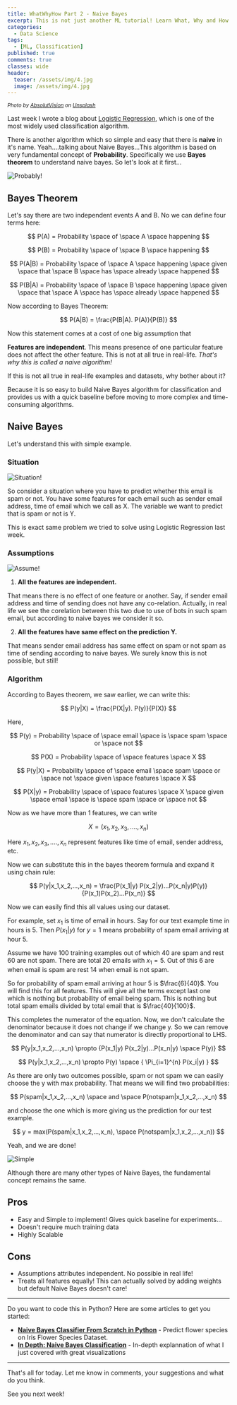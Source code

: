 ```yaml
---
title: WhatWhyHow Part 2 - Naive Bayes
excerpt: This is not just another ML tutorial! Learn What, Why and How of most naive machine learning classification algorithm!
categories:
  - Data Science
tags:
  - [ML, Classification]
published: true
comments: true
classes: wide
header:
  teaser: /assets/img/4.jpg
  image: /assets/img/4.jpg
---
```

<small>*<span>Photo by <a href="https://unsplash.com/@freegraphictoday"> AbsolutVision</a> on <a href="https://unsplash.com/photos/bSlHKWxxXak">Unsplash</a></span>*</small>

Last week I wrote a blog about [Logistic Regression](https://blackbird71sr.github.io/blog/data%20science/WhatWhyHow1-Logistic-Regression/), which is one of the most widely used classification algorithm. 

There is another algorithm which so simple and easy that there is **naive** in it's name. Yeah....talking about Naive Bayes...This algorithm is based on very fundamental concept of **Probability**. Specifically we use **Bayes theorem** to understand naive bayes. So let's look at it first...

![Probably!](https://media.giphy.com/media/WUsh2fu9dAFHn86bM1/giphy.gif)

## Bayes Theorem

Let's say there are two independent events A and B. No we can define four terms here:

$$
P(A) = Probability \space of \space A \space happening
$$

$$
P(B) = Probability \space of \space B \space happening
$$

$$
P(A|B) = Probability \space of \space A \space happening \space given \space that \space B \space has \space already \space happened
$$

$$
P(B|A) = Probability \space of \space B \space happening \space given \space that \space A \space has \space already \space happened
$$

Now according to Bayes Theorem:

$$
P(A|B) = \frac{P(B|A). P(A)}{P(B)}
$$

Now this statement comes at a cost of one big assumption that

**Features are independent**.
This means presence of one particular feature does not affect the other feature. This is not at all true in real-life. *That's why this is called a naive algorithm!*

If this is not all true in real-life examples and datasets, why bother about it?

Because it is so easy to build Naive Bayes algorithm for classification and provides us with a quick baseline before moving to more complex and time-consuming algorithms.

## Naive Bayes

Let's understand this with simple example.

### Situation

![Situation!](https://media.giphy.com/media/W0VtJNnBAtyEuxyE4g/giphy.gif)

So consider a situation where you have to predict whether this email is spam or not. You have some features for each email such as sender email address, time of email which we call as X. The variable we want to predict that is spam or not is Y. 

This is exact same problem we tried to solve using Logistic Regression last week.

### Assumptions

![Assume!](https://media.giphy.com/media/GHc1i70ZAUBcA/giphy.gif)

1. **All the features are independent.**

That means there is no effect of one feature or another. Say, if sender email address and time of sending does not have any co-relation. Actually, in real life we see the corelation between this two due to use of bots in such spam email, but according to naive bayes we consider it so. 


2. **All the features have same effect on the prediction Y.**

That means sender email address has same effect on spam or not spam as time of sending according to naive bayes. We surely know this is not possible, but still!


### Algorithm

According to Bayes theorem, we saw earlier, we can write this:

$$
P(y|X) = \frac{P(X|y). P(y)}{P(X)}
$$

Here,

$$
P(y) = Probability \space of \space email \space is \space spam \space or \space not
$$

$$
P(X) = Probability \space of \space features \space X
$$

$$
P(y|X) = Probability \space of \space email \space spam \space or \space not \space given \space features \space X
$$

$$
P(X|y) = Probability \space of \space features \space X \space given \space email \space is \space spam \space or \space not
$$


Now as we have more than 1 features, we can write

$$
X = (x_1, x_2, x_3, ...., x_n)
$$

Here $x_1, x_2, x_3, ...., x_n$ represent features like time of email, sender address, etc.

Now we can substitute this in the bayes theorem formula and expand it using chain rule:

$$
P(y|x_1,x_2,...,x_n) = \frac{P(x_1|y) P(x_2|y)...P(x_n|y)P(y)}{P(x_1)P(x_2)...P(x_n)}
$$

Now we can easily find this all values using our dataset. 

For example, set $x_1$ is time of email in hours. Say for our text example time in hours is 5. Then $P(x_1|y)$ for $y=1$ means probability of spam email arriving at hour 5. 

Assume we have 100 training examples out of which 40 are spam and rest 60 are not spam. There are total 20 emails with $x_1 = 5$. Out of this 6 are when email is spam are rest 14 when email is not spam.

So for probability of spam email arriving at hour 5 is $\frac{6}{40}$. You will find this for all features. This will give all the terms except last one which is nothing but probability of email being spam. This is nothing but total spam emails divided by total email that is  $\frac{40}{100}$.

This completes the numerator of the equation. Now, we don't calculate the denominator because it does not change if we change y. So we can remove the denominator and can say that numerator is directly proportional to LHS.

$$
P(y|x_1,x_2,...,x_n) \propto {P(x_1|y) P(x_2|y)...P(x_n|y) \space P(y)}
$$

$$
P(y|x_1,x_2,...,x_n) \propto P(y) \space  { \Pi_{i=1}^{n} P(x_i|y) }
$$

As there are only two outcomes possible, spam or not spam we can easily choose the y with max probability. That means we will find two probabilities:

$$
P(spam|x_1,x_2,...,x_n) \space and \space P(notspam|x_1,x_2,...,x_n)
$$

and choose the one which is more giving us the prediction for our test example.

$$
y = max(P(spam|x_1,x_2,...,x_n), \space P(notspam|x_1,x_2,...,x_n))
$$

Yeah, and we are done!

![Simple](https://media.giphy.com/media/dWy2WwcB3wvX8QA1Iu/giphy.gif)

Although there are many other types of Naive Bayes, the fundamental concept remains the same.

## Pros

- Easy and Simple to implement! Gives quick baseline for experiments...
- Doesn't require much training data
- Highly Scalable

## Cons

- Assumptions attributes independent. No possible in real life!
- Treats all features equally! This can actually solved by adding weights but default Naive Bayes doesn't care!

---
Do you want to code this in Python? Here are some articles to get you started:
  
- **[Naive Bayes Classifier From Scratch in Python](https://machinelearningmastery.com/naive-bayes-classifier-scratch-python/)** - Predict flower species on Iris Flower Species Dataset.
- **[In Depth: Naive Bayes Classification](https://jakevdp.github.io/PythonDataScienceHandbook/05.05-naive-bayes.html)** - In-depth explannation of what I just covered with great visualizations

---
That's all for today. Let me know in comments, your suggestions and what do you think. 

See you next week!  